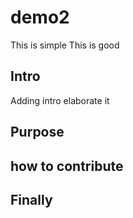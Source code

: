 # demo2

This is simple 
This is good
## Intro
Adding intro
elaborate it 
## Purpose
## how to contribute
## Finally